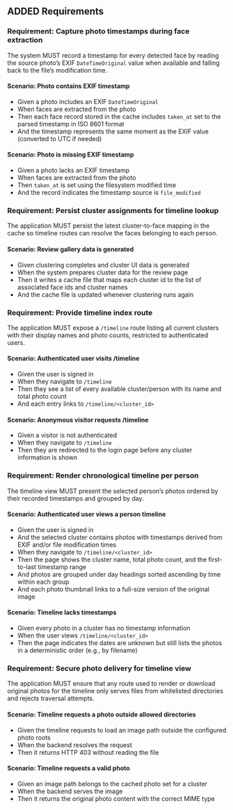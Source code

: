 ## ADDED Requirements

### Requirement: Capture photo timestamps during face extraction
The system MUST record a timestamp for every detected face by reading the source photo’s EXIF `DateTimeOriginal` value when available and falling back to the file’s modification time.
#### Scenario: Photo contains EXIF timestamp
- Given a photo includes an EXIF `DateTimeOriginal`
- When faces are extracted from the photo
- Then each face record stored in the cache includes `taken_at` set to the parsed timestamp in ISO 8601 format
- And the timestamp represents the same moment as the EXIF value (converted to UTC if needed)

#### Scenario: Photo is missing EXIF timestamp
- Given a photo lacks an EXIF timestamp
- When faces are extracted from the photo
- Then `taken_at` is set using the filesystem modified time
- And the record indicates the timestamp source is `file_modified`

### Requirement: Persist cluster assignments for timeline lookup
The application MUST persist the latest cluster-to-face mapping in the cache so timeline routes can resolve the faces belonging to each person.
#### Scenario: Review gallery data is generated
- Given clustering completes and cluster UI data is generated
- When the system prepares cluster data for the review page
- Then it writes a cache file that maps each cluster id to the list of associated face ids and cluster names
- And the cache file is updated whenever clustering runs again

### Requirement: Provide timeline index route
The application MUST expose a `/timeline` route listing all current clusters with their display names and photo counts, restricted to authenticated users.
#### Scenario: Authenticated user visits /timeline
- Given the user is signed in
- When they navigate to `/timeline`
- Then they see a list of every available cluster/person with its name and total photo count
- And each entry links to `/timeline/<cluster_id>`

#### Scenario: Anonymous visitor requests /timeline
- Given a visitor is not authenticated
- When they navigate to `/timeline`
- Then they are redirected to the login page before any cluster information is shown

### Requirement: Render chronological timeline per person
The timeline view MUST present the selected person’s photos ordered by their recorded timestamps and grouped by day.
#### Scenario: Authenticated user views a person timeline
- Given the user is signed in
- And the selected cluster contains photos with timestamps derived from EXIF and/or file modification times
- When they navigate to `/timeline/<cluster_id>`
- Then the page shows the cluster name, total photo count, and the first-to-last timestamp range
- And photos are grouped under day headings sorted ascending by time within each group
- And each photo thumbnail links to a full-size version of the original image

#### Scenario: Timeline lacks timestamps
- Given every photo in a cluster has no timestamp information
- When the user views `/timeline/<cluster_id>`
- Then the page indicates the dates are unknown but still lists the photos in a deterministic order (e.g., by filename)

### Requirement: Secure photo delivery for timeline view
The application MUST ensure that any route used to render or download original photos for the timeline only serves files from whitelisted directories and rejects traversal attempts.
#### Scenario: Timeline requests a photo outside allowed directories
- Given the timeline requests to load an image path outside the configured photo roots
- When the backend resolves the request
- Then it returns HTTP 403 without reading the file

#### Scenario: Timeline requests a valid photo
- Given an image path belongs to the cached photo set for a cluster
- When the backend serves the image
- Then it returns the original photo content with the correct MIME type
